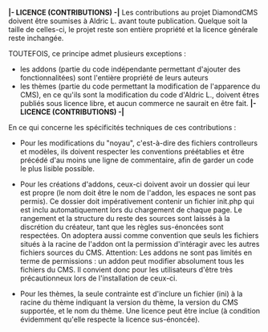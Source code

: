 ****************************************************|- LICENCE (CONTRIBUTIONS) -|****************************************************
Les contributions au projet DiamondCMS doivent être soumises à Aldric L. avant toute publication. 
Quelque soit la taille de celles-ci, le projet reste son entière propriété et la licence générale reste inchangée.

TOUTEFOIS, ce principe admet plusieurs exceptions :
- les addons (partie du code indépendante permettant d'ajouter des fonctionnalitées) sont l'entière propriété de leurs auteurs
- les thèmes (partie du code permettant la modification de l'apparence du CMS), en ce qu'ils sont la modification du code d'Aldric L., doivent êtres publiés sous licence libre, et aucun commerce ne saurait en être fait.
****************************************************|- LICENCE (CONTRIBUTIONS) -|****************************************************

En ce qui concerne les spécificités techniques de ces contributions :

- Pour les modifications du "noyau", c'est-à-dire des fichiers controlleurs et modèles, ils doivent respecter les conventions préétablies et être précédé d'au moins une ligne de commentaire, afin de garder un code le plus lisible possible. 

- Pour les créations d'addons, ceux-ci doivent avoir un dossier qui leur est propre (le nom doit être le nom de l'addon, les espaces ne sont pas permis). Ce dossier doit impérativement contenir un fichier init.php qui est inclu automatiquement lors du chargement de chaque page. Le rangement et la structure du reste des sources sont laissés à la discrétion du créateur, tant que les règles sus-énoncées sont respectées. On adoptera aussi comme convention que seuls les fichiers situés à la racine de l'addon ont la permission d'intéragir avec les autres fichiers sources du CMS.
Attention: Les addons ne sont pas limités en terme de permissions : un addon peut modifier absolument tous les fichiers du CMS. Il convient donc pour les utilisateurs d'être très précautionneux lors de l'installation de ceux-ci. 

- Pour les thèmes, la seule contrainte est d'inclure un fichier (ini) à la racine du thème indiquant la version du thème, la version du CMS supportée, et le nom du thème. Une licence peut être inclue (à condition évidemment qu'elle respecte la licence sus-énoncée).

